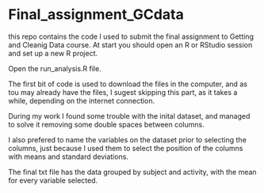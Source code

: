 # Final_assignment_GCdata
this repo contains the code I used to submit the final assignment to Getting and Cleanig Data course.
At start you should open an R or RStudio session and set up a new R project.

Open the run_analysis.R file.

The first bit of code is used to download the files in the computer, and as tou may already have the files, I sugest skipping this part, as it takes a while, depending on the internet connection.

During my work I found some trouble with the inital dataset, and managed to solve it removing some double spaces between columns. 

I also prefered to name the variables on the dataset prior to selecting the columns, just because I used them to select the position of the columns with means and standard deviations. 

The final txt file has the data grouped by subject and activity, with the mean for every variable selected. 

